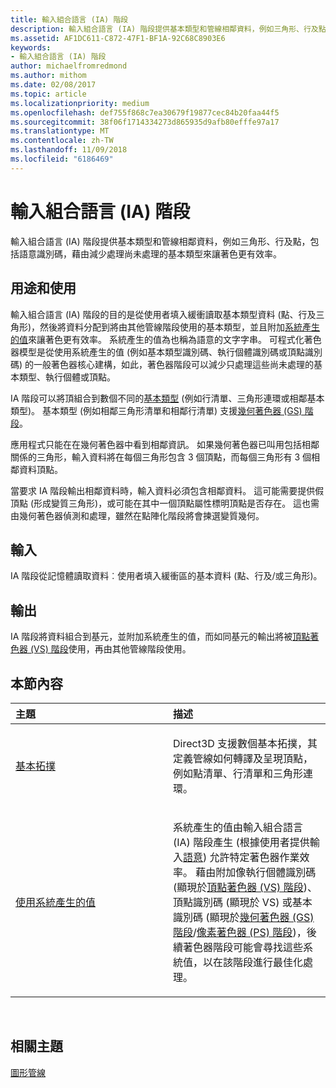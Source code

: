 ```yaml
---
title: 輸入組合語言 (IA) 階段
description: 輸入組合語言 (IA) 階段提供基本類型和管線相鄰資料，例如三角形、行及點，包括語意識別碼，藉由減少處理尚未處理的基本類型來讓著色更有效率。
ms.assetid: AF1DC611-C872-47F1-BF1A-92C68C8903E6
keywords:
- 輸入組合語言 (IA) 階段
author: michaelfromredmond
ms.author: mithom
ms.date: 02/08/2017
ms.topic: article
ms.localizationpriority: medium
ms.openlocfilehash: def755f868c7ea30679f19877cec84b20faa44f5
ms.sourcegitcommit: 38f06f1714334273d865935d9afb80efffe97a17
ms.translationtype: MT
ms.contentlocale: zh-TW
ms.lasthandoff: 11/09/2018
ms.locfileid: "6186469"
---
```

# <a name="input-assembler-ia-stage"></a>輸入組合語言 (IA) 階段


輸入組合語言 (IA) 階段提供基本類型和管線相鄰資料，例如三角形、行及點，包括語意識別碼，藉由減少處理尚未處理的基本類型來讓著色更有效率。

## <a name="span-idpurpose-and-usesspanspan-idpurpose-and-usesspanspan-idpurpose-and-usesspanpurpose-and-uses"></a><span id="Purpose-and-uses"></span><span id="purpose-and-uses"></span><span id="PURPOSE-AND-USES"></span>用途和使用


輸入組合語言 (IA) 階段的目的是從使用者填入緩衝讀取基本類型資料 (點、行及三角形)，然後將資料分配到將由其他管線階段使用的基本類型，並且附加[系統產生的值](https://msdn.microsoft.com/library/windows/desktop/bb509647)來讓著色更有效率。 系統產生的值為也稱為語意的文字字串。 可程式化著色器模型是從使用系統產生的值 (例如基本類型識別碼、執行個體識別碼或頂點識別碼) 的一般著色器核心建構，如此，著色器階段可以減少只處理這些尚未處理的基本類型、執行個體或頂點。

IA 階段可以將頂組合到數個不同的[基本類型](primitive-topologies.md) (例如行清單、三角形連環或相鄰基本類型)。 基本類型 (例如相鄰三角形清單和相鄰行清單) 支援[幾何著色器 (GS) 階段](geometry-shader-stage--gs-.md)。

應用程式只能在在幾何著色器中看到相鄰資訊。 如果幾何著色器已叫用包括相鄰關係的三角形，輸入資料將在每個三角形包含 3 個頂點，而每個三角形有 3 個相鄰資料頂點。

當要求 IA 階段輸出相鄰資料時，輸入資料必須包含相鄰資料。 這可能需要提供假頂點 (形成變質三角形)，或可能在其中一個頂點屬性標明頂點是否存在。 這也需由幾何著色器偵測和處理，雖然在點陣化階段將會揀選變質幾何。

## <a name="span-idinputspanspan-idinputspanspan-idinputspaninput"></a><span id="Input"></span><span id="input"></span><span id="INPUT"></span>輸入


IA 階段從記憶體讀取資料︰使用者填入緩衝區的基本資料 (點、行及/或三角形)。

## <a name="span-idoutputspanspan-idoutputspanspan-idoutputspanoutput"></a><span id="Output"></span><span id="output"></span><span id="OUTPUT"></span>輸出


IA 階段將資料組合到基元，並附加系統產生的值，而如同基元的輸出將被[頂點著色器 (VS) 階段](vertex-shader-stage--vs-.md)使用，再由其他管線階段使用。

## <a name="span-idin-this-sectionspanin-this-section"></a><span id="in-this-section"></span>本節內容


<table>
<colgroup>
<col width="50%" />
<col width="50%" />
</colgroup>
<thead>
<tr class="header">
<th align="left">主題</th>
<th align="left">描述</th>
</tr>
</thead>
<tbody>
<tr class="odd">
<td align="left"><p><a href="primitive-topologies.md">基本拓撲</a></p></td>
<td align="left"><p>Direct3D 支援數個基本拓撲，其定義管線如何轉譯及呈現頂點，例如點清單、行清單和三角形連環。</p></td>
</tr>
<tr class="even">
<td align="left"><p><a href="using-system-generated-values.md">使用系統產生的值</a></p></td>
<td align="left"><p>系統產生的值由輸入組合語言 (IA) 階段產生 (根據使用者提供輸入<a href="https://msdn.microsoft.com/library/windows/desktop/bb509647">語意</a>) 允許特定著色器作業效率。 藉由附加像執行個體識別碼 (顯現於<a href="vertex-shader-stage--vs-.md">頂點著色器 (VS) 階段</a>)、頂點識別碼 (顯現於 VS) 或基本識別碼 (顯現於<a href="geometry-shader-stage--gs-.md">幾何著色器 (GS) 階段</a>/<a href="pixel-shader-stage--ps-.md">像素著色器 (PS) 階段</a>)，後續著色器階段可能會尋找這些系統值，以在該階段進行最佳化處理。</p></td>
</tr>
</tbody>
</table>

 

## <a name="span-idrelated-topicsspanrelated-topics"></a><span id="related-topics"></span>相關主題


[圖形管線](graphics-pipeline.md)

 

 




